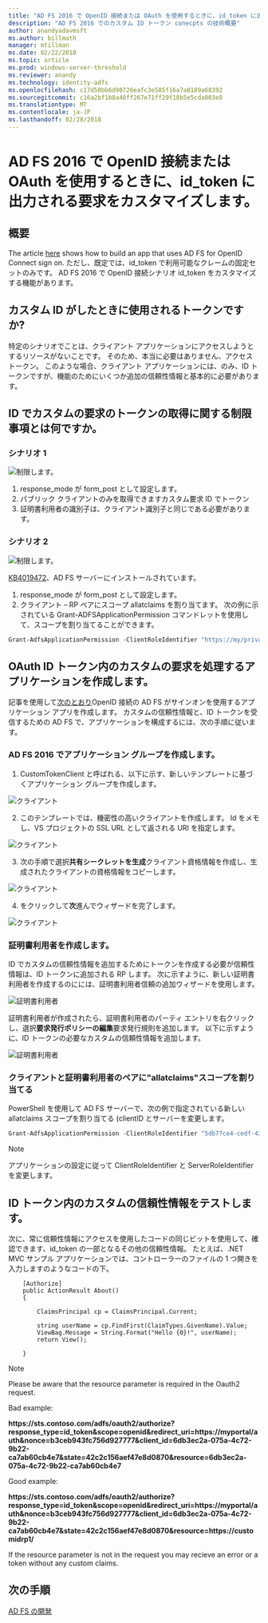 ```yaml
---
title: "AD FS 2016 で OpenID 接続または OAuth を使用するときに、id_token に出力される要求をカスタマイズします。"
description: "AD FS 2016 でのカスタム ID トークン conecpts の技術概要"
author: anandyadavmsft
ms.author: billmath
manager: mtillman
ms.date: 02/22/2018
ms.topic: article
ms.prod: windows-server-threshold
ms.reviewer: anandy
ms.technology: identity-adfs
ms.openlocfilehash: c17d50bb6d90726eafc3e585f16a7a8189a68392
ms.sourcegitcommit: c16a2bf1b8a48ff267e71ff29f18b5e5cda003e8
ms.translationtype: MT
ms.contentlocale: ja-JP
ms.lasthandoff: 02/28/2018
---
```

# <a name="customize-claims-to-be-emitted-in-idtoken-when-using-openid-connect-or-oauth-with-ad-fs-2016"></a>AD FS 2016 で OpenID 接続または OAuth を使用するときに、id_token に出力される要求をカスタマイズします。

## <a name="overview"></a>概要
The article [here](enabling-openId-connect-with-ad-fs.md) shows how to build an app that uses AD FS for OpenID Connect sign on. ただし、既定では、id_token で利用可能なクレームの固定セットのみです。 AD FS 2016 で OpenID 接続シナリオ id_token をカスタマイズする機能があります。

## <a name="when-are-custom-id-token-used"></a>カスタム ID がしたときに使用されるトークンですか?
特定のシナリオでことは、クライアント アプリケーションにアクセスしようとするリソースがないことです。 そのため、本当に必要はありません、アクセス トークン。 このような場合、クライアント アプリケーションには、のみ、ID トークンですが、機能のためにいくつか追加の信頼性情報と基本的に必要があります。

## <a name="what-are-the-restrictions-on-getting-custom-claims-in-id-token"></a>ID でカスタムの要求のトークンの取得に関する制限事項とは何ですか。

### <a name="scenario-1"></a>シナリオ 1

![制限します。](media/Custom-Id-Tokens-in-AD-FS/res1.png)

1.  response_mode が form_post として設定します。
2.  パブリック クライアントのみを取得できますカスタム要求 ID でトークン
3.  証明書利用者の識別子は、クライアント識別子と同じである必要があります。

### <a name="scenario-2"></a>シナリオ 2

![制限します。](media/Custom-Id-Tokens-in-AD-FS/restrict2.png)

[KB4019472](https://support.microsoft.com/help/4019472/windows-10-update-kb4019472)、AD FS サーバーにインストールされています。
1.  response_mode が form_post として設定します。
2.  クライアント – RP ペアにスコープ allatclaims を割り当てます。
次の例に示されている Grant-ADFSApplicationPermission コマンドレットを使用して、スコープを割り当てることができます。

``` powershell
Grant-AdfsApplicationPermission -ClientRoleIdentifier "https://my/privateclient" -ServerRoleIdentifier "https://rp/fedpassive" -ScopeNames "allatclaims","openid"
```

## <a name="creating-an-oauth-application-to-handle-custom-claims-in-id-token"></a>OAuth ID トークン内のカスタムの要求を処理するアプリケーションを作成します。
記事を使用して[次のとおり](Enabling-OpenId-Connect-with-AD-FS-2016.md)OpenID 接続の AD FS がサインオンを使用するアプリケーション アプリを作成します。 カスタムの信頼性情報と、ID トークンを受信するための AD FS で、アプリケーションを構成するには、次の手順に従います。

### <a name="create-the-application-group-in-ad-fs-2016"></a>AD FS 2016 でアプリケーション グループを作成します。

1.  CustomTokenClient と呼ばれる、以下に示す、新しいテンプレートに基づくアプリケーション グループを作成します。

![クライアント](media/Custom-Id-Tokens-in-AD-FS/clientsnap1.png)

2. このテンプレートでは、機密性の高いクライアントを作成します。 Id をメモし、VS プロジェクトの SSL URL として返される URI を指定します。

![クライアント](media/Custom-Id-Tokens-in-AD-FS/clientsnap2.png)

3.  次の手順で選択**共有シークレットを生成**クライアント資格情報を作成し、生成されたクライアントの資格情報をコピーします。

![クライアント](media/Custom-Id-Tokens-in-AD-FS/clientsnap3.png)

4. をクリックして**次**進んでウィザードを完了します。

![クライアント](media/Custom-Id-Tokens-in-AD-FS/clientsnap4.png)

### <a name="create-the-relying-party"></a>証明書利用者を作成します。
ID でカスタムの信頼性情報を追加するためにトークンを作成する必要が信頼性情報は、ID トークンに追加される RP します。 次に示すように、新しい証明書利用者を作成するのにには、証明書利用者信頼の追加ウィザードを使用します。
 
![証明書利用者](media/Custom-Id-Tokens-in-AD-FS/rpsnap1.png)

証明書利用者が作成されたら、証明書利用者のパーティ エントリを右クリックし、選択**要求発行ポリシーの編集**要求発行規則を追加します。 以下に示すように、ID トークンの必要なカスタムの信頼性情報を追加します。

![証明書利用者](media/Custom-Id-Tokens-in-AD-FS/rpsnap2.png)

### <a name="assign-allatclaims-scope-to-the-pair-of-client-and-relying-party"></a>クライアントと証明書利用者のペアに"allatclaims"スコープを割り当てる
PowerShell を使用して AD FS サーバーで、次の例で指定されている新しい allatclaims スコープを割り当てる (clientID とサーバーを変更します。

``` powershell
Grant-AdfsApplicationPermission -ClientRoleIdentifier "5db77ce4-cedf-4319-85f7-cc230b7022e0" -ServerRoleIdentifier "https://customidrp1/" -ScopeNames "allatclaims","openid"
```

>[!NOTE]
>アプリケーションの設定に従って ClientRoleIdentifier と ServerRoleIdentifier を変更します。

## <a name="test-the-custom-claims-in-id-token"></a>ID トークン内のカスタムの信頼性情報をテストします。

次に、常に信頼性情報にアクセスを使用したコードの同じビットを使用して、確認できます、id_token の一部となるその他の信頼性情報。
たとえば、.NET MVC サンプル アプリケーションでは、コントローラーのファイルの 1 つ開きを入力しますのようなコードの下。


``` code
    [Authorize]
    public ActionResult About()
    {

        ClaimsPrincipal cp = ClaimsPrincipal.Current;

        string userName = cp.FindFirst(ClaimTypes.GivenName).Value;
        ViewBag.Message = String.Format("Hello {0}!", userName);
        return View();

    }

```

>[!NOTE]
>Please be aware that the resource parameter is required in the Oauth2 request.
>
>Bad example:
>
>**https&#58;//sts.contoso.com/adfs/oauth2/authorize?response_type=id_token&scope=openid&redirect_uri=https&#58;//myportal/auth&nonce=b3ceb943fc756d927777&client_id=6db3ec2a-075a-4c72-9b22-ca7ab60cb4e7&state=42c2c156aef47e8d0870&resource=6db3ec2a-075a-4c72-9b22-ca7ab60cb4e7**
>
>Good example:
>
>**https&#58;//sts.contoso.com/adfs/oauth2/authorize?response_type=id_token&scope=openid&redirect_uri=https&#58;//myportal/auth&nonce=b3ceb943fc756d927777&client_id=6db3ec2a-075a-4c72-9b22-ca7ab60cb4e7&state=42c2c156aef47e8d0870&resource=https&#58;//customidrp1/**
>
>If the resource parameter is not in the request you may recieve an error or a token without any custom claims.

## <a name="next-steps"></a>次の手順
[AD FS の開発](../../ad-fs/AD-FS-Development.md)  